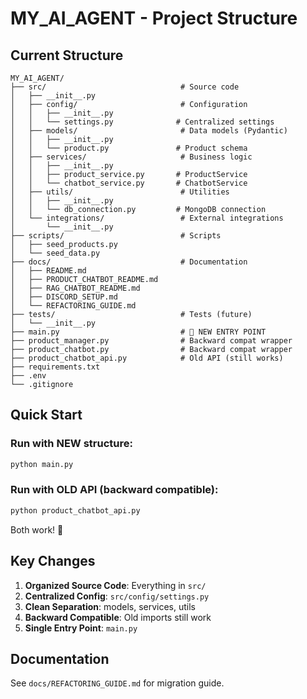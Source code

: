 # MY_AI_AGENT - Project Structure

## Current Structure

```
MY_AI_AGENT/
├── src/                              # Source code
│   ├── __init__.py
│   ├── config/                       # Configuration
│   │   ├── __init__.py
│   │   └── settings.py              # Centralized settings
│   ├── models/                       # Data models (Pydantic)
│   │   ├── __init__.py
│   │   └── product.py               # Product schema
│   ├── services/                     # Business logic
│   │   ├── __init__.py
│   │   ├── product_service.py       # ProductService
│   │   └── chatbot_service.py       # ChatbotService
│   ├── utils/                        # Utilities
│   │   ├── __init__.py
│   │   └── db_connection.py         # MongoDB connection
│   └── integrations/                 # External integrations
│       └── __init__.py
├── scripts/                          # Scripts
│   ├── seed_products.py
│   └── seed_data.py
├── docs/                             # Documentation
│   ├── README.md
│   ├── PRODUCT_CHATBOT_README.md
│   ├── RAG_CHATBOT_README.md
│   ├── DISCORD_SETUP.md
│   └── REFACTORING_GUIDE.md
├── tests/                            # Tests (future)
│   └── __init__.py
├── main.py                           # 🎯 NEW ENTRY POINT
├── product_manager.py                # Backward compat wrapper
├── product_chatbot.py                # Backward compat wrapper  
├── product_chatbot_api.py            # Old API (still works)
├── requirements.txt
├── .env
└── .gitignore
```

## Quick Start

### Run with NEW structure:
```bash
python main.py
```

### Run with OLD API (backward compatible):
```bash
python product_chatbot_api.py
```

Both work! 🎉

## Key Changes

1. **Organized Source Code**: Everything in `src/`
2. **Centralized Config**: `src/config/settings.py`
3. **Clean Separation**: models, services, utils
4. **Backward Compatible**: Old imports still work
5. **Single Entry Point**: `main.py`

## Documentation

See `docs/REFACTORING_GUIDE.md` for migration guide.
